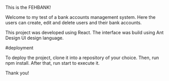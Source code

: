 This is the FEHBANK!

Welcome to my test of a bank accounts management system. Here the users can create, edit and delete users and their bank accounts.

This project was developed using React.
The interface was build using Ant Design UI design language.

#deployment

To deploy the project, clone it into a repository of your choice. Then, run npm install. After that, run start to execute it.

Thank you!
